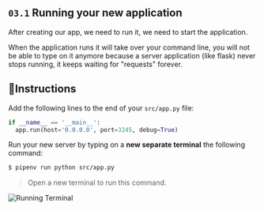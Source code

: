 ## `03.1` Running your new application

After creating our app, we need to run it, we need to start the application.

When the application runs it will take over your command line, you will not be able to type on it anymore because a server application (like flask) never stops running, it keeps waiting for "requests" forever.

## 📝Instructions

Add the following lines to the end of your `src/app.py` file:

```python
if __name__ == '__main__':
  app.run(host='0.0.0.0', port=3245, debug=True)
```

Run your new server by typing on a **new separate terminal** the following command:

```bash
$ pipenv run python src/app.py
```

> Open a new terminal to run this command.

![Running Terminal](https://github.com/breatheco-de/python-flask-api-tutorial/blob/master/.breathecode/assets/running-flask-app.gif?raw=true)
